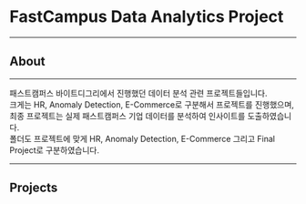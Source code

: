 # FastCampus Data Analytics Project
--------

## About  
--------
패스트캠퍼스 바이트디그리에서 진행했던 데이터 분석 관련 프로젝트들입니다.  
크게는 HR, Anomaly Detection, E-Commerce로 구분해서 프로젝트를 진행했으며, 최종 프로젝트는 실제 패스트캠퍼스 기업 데이터를 분석하여 인사이트를 도출하였습니다.  
폴더도 프로젝트에 맞게 HR, Anomaly Detection, E-Commerce 그리고 Final Project로 구분하였습니다.

--------
## Projects

